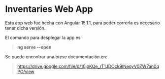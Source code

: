 # Inventaries Web App

Esta app web fue hecha con Angular 15.1.1, para poder correrla es necesario tener dicha versión.

El comando para desplegar la app es 
> **ng serve --open**

Se puede encontrar una breve documentación en: 
> https://drive.google.com/file/d/10joKQe_rT1JDOck9lNeoyV0ZW7an0qPO/view
